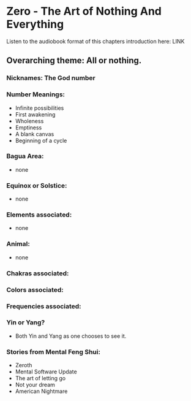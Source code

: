 # Zero - The Art of Nothing And Everything

Listen to the audiobook format of this chapters introduction here: LINK

## Overarching theme: All or nothing.

### Nicknames: The God number

### Number Meanings:

- Infinite possibilities
- First awakening
- Wholeness
- Emptiness
- A blank canvas
- Beginning of a cycle

### Bagua Area:
- none

### Equinox or Solstice:
- none
### Elements associated:
- none

### Animal:
- none
### Chakras associated:

### Colors associated:

### Frequencies associated:
### Yin or Yang?
- Both Yin and Yang as one chooses to see it.
### Stories from Mental Feng Shui:

- Zeroth
- Mental Software Update
- The art of letting go
- Not your dream
- American Nightmare
